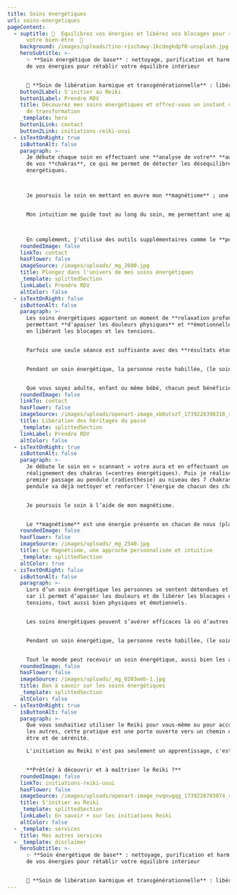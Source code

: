 ```yaml
---
title: Soins énergétiques
url: soins-energetiques
pageContent:
  - suptitle: 🌟  Equilibrez vos énergies et libérez vos blocages pour retrouver
      votre bien-être  🌟
    background: /images/uploads/tino-rischawy-1kcdegkdpf0-unsplash.jpg
    heroSubtitle: >-
      ✨ **Soin énergétique de base** : nettoyage, purification et harmonisation
      de vos énergies pour rétablir votre équilibre intérieur


      💫 **Soin de libération karmique et transgénérationnelle** : libérez votre âme des mémoires du passé pour lui permettre d'évoluer sans entrave
    button2Label: S'initier au Reiki
    button1Label: Prendre RDV
    title: Découvrez mes soins énergétiques et offrez-vous un instant de bien-être &
      de transformation
    _template: hero
    button1Link: contact
    button2Link: initiations-reiki-usui
  - isTextOnRight: true
    isButtonAlt: false
    paragraph: >-
      Je débute chaque soin en effectuant une **analyse de votre** **aura** et
      de vos **chakras**, ce qui me permet de détecter les déséquilibres
      énergétiques.



      Je poursuis le soin en mettant en œuvre mon **magnétisme** ; une énergie naturelle présente en chacun de nous et tout ce qui nous entoure (animaux, plantes, la terre...). C'est à travers l'apposition de mes mains à différents endroits de votre corps que se fait le transfert d'énergie, favorisant ainsi le renforcement de vos propres capacités d'auto-guérison. 


      Mon intuition me guide tout au long du soin, me permettant une approche personnalisée à vos besoins. 



      En complément, j'utilise des outils supplémentaires comme le **pendule**, les **diapasons** ou les **baguettes coudées**.
    roundedImage: false
    linkTo: contact
    hasFlower: false
    imageSource: /images/uploads/_mg_2600.jpg
    title: Plongez dans l'univers de mes soins énergétiques
    _template: splittedSection
    linkLabel: Prendre RDV
    altColor: false
  - isTextOnRight: false
    isButtonAlt: false
    paragraph: >-
      Les soins énergétiques apportent un moment de **relaxation profonde**,
      permettant **d'apaiser les douleurs physiques** et **émotionnelles** tout
      en libérant les blocages et les tensions. 


      Parfois une seule séance est suffisante avec des **résultats étonnants**, cependant, d’autres fois il faut compter plusieurs séances pour réaliser un soin en profondeur et pouvoir ressentir les bienfaits. 


      Pendant un soin énergétique, la personne reste habillée, (le soin énergétique ne nécessite pas un contact direct avec la peau, contrairement au massage). 


      Que vous soyez adulte, enfant ou même bébé, chacun peut bénéficier de soins énergétiques pour rétablir son équilibre et améliorer son bien-être.
    roundedImage: false
    linkTo: contact
    hasFlower: false
    imageSource: /images/uploads/openart-image_xb8utvzf_1739228398318_raw.jpg
    title: Libération des héritages du passé
    _template: splittedSection
    linkLabel: Prendre RDV
    altColor: false
  - isTextOnRight: true
    isButtonAlt: false
    paragraph: >-
      Je débute le soin en « scannant » votre aura et en effectuant un
      réalignement des chakras (=centres énergétiques). Puis je réalise un
      premier passage au pendule (radiesthésie) au niveau des 7 chakras. Le
      pendule va déjà nettoyer et renforcer l’énergie de chacun des chakras. 


      Je poursuis le soin à l’aide de mon magnétisme. 


      Le **magnétisme** est une énergie présente en chacun de nous (plus ou moins développée), comme tout ce qui nous entoure et contient de l’énergie (animaux, plantes, la terre…). J’utilise donc mon magnétisme, c’est-à-dire ma propre énergie, l’énergie universelle, et la transmets à la personne lors d’un soin. Le transfert d’énergie se fait via l’apposition de mains à différents endroits du corps. Le but est d’amener l’énergie là où le corps en a besoin afin qu’il soit en mesure de renforcer ses propres capacités d’auto-guérison. Je fais appelle pour cela à mon intuition qui me guide tout au long du soin.
    roundedImage: false
    hasFlower: false
    imageSource: /images/uploads/_mg_2540.jpg
    title: Le Magnétisme, une approche personnalisée et intuitive
    _template: splittedSection
    altColor: true
  - isTextOnRight: false
    isButtonAlt: false
    paragraph: >-
      Lors d’un soin énergétique les personnes se sentent détendues et relaxées
      car il permet d’apaiser les douleurs et de libérer les blocages et les
      tensions, tout aussi bien physiques et émotionnels.


      Les soins énergétiques peuvent s’avérer efficaces là où d’autres types de soins ne l’auraient pas été ou bien en les associant à d’autres traitements. Parfois une seule séance est suffisante avec des résultats étonnants, cependant, d’autres fois il faut compter plusieurs séances pour réaliser un soin en profondeur et pouvoir ressentir les bienfaits. 


      Pendant un soin énergétique, la personne reste habillée, (le soin énergétique ne nécessite pas un contact direct avec la peau, contrairement au massage). 


      Tout le monde peut recevoir un soin énergétique, aussi bien les adultes, enfants ou bébés, dans le but de rééquilibrer ses énergies.
    roundedImage: false
    hasFlower: false
    imageSource: /images/uploads/_mg_0203web-1.jpg
    title: Bon à savoir sur les soins énergétiques
    _template: splittedSection
    altColor: false
  - isTextOnRight: true
    isButtonAlt: false
    paragraph: >-
      Que vous souhaitiez utiliser le Reiki pour vous-même ou pour accompagner
      les autres, cette pratique est une porte ouverte vers un chemin de bien
      être et de sérénité. 

      L'initiation au Reiki n'est pas seulement un apprentissage, c'est une véritable transformation intérieure. 


      **Prêt(e) à découvrir et à maîtriser le Reiki ?**
    roundedImage: false
    linkTo: initiations-reiki-usui
    hasFlower: false
    imageSource: /images/uploads/openart-image_nvqnvgqg_1739228783074_raw.jpg
    title: S'initier au Reiki
    _template: splittedSection
    linkLabel: En savoir + sur les initiations Reiki
    altColor: false
  - _template: services
    title: Mes autres services
  - _template: disclaimer
    heroSubtitle: >-
      ✨ **Soin énergétique de base** : nettoyage, purification et harmonisation
      de vos énergies pour rétablir votre équilibre intérieur


      💫 **Soin de libération karmique et transgénérationnelle** : libérez votre âme des mémoires du passé pour lui permettre d'évoluer sans entrave
---
```

